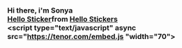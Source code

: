 ### Hi there, i'm Sonya <div class="tenor-gif-embed" data-postid="20524423" data-share-method="host" data-aspect-ratio="1.19403" data-width="100%"><a href="https://tenor.com/view/hello-gif-20524423">Hello Sticker</a>from <a href="https://tenor.com/search/hello-stickers">Hello Stickers</a></div> <script type="text/javascript" async src="https://tenor.com/embed.js "width="70"></script>

<!--
**sofiaTuv/sofiaTuv** is a ✨ _special_ ✨ repository because its `README.md` (this file) appears on your GitHub profile.

Here are some ideas to get you started:

- 🔭 I’m currently working on ...
- 🌱 I’m currently learning ...
- 👯 I’m looking to collaborate on ...
- 🤔 I’m looking for help with ...
- 💬 Ask me about ...
- 📫 How to reach me: ...
- 😄 Pronouns: ...
- ⚡ Fun fact: ...
-->
